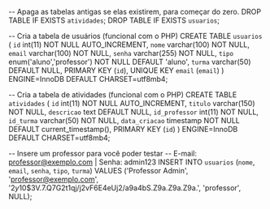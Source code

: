 -- Apaga as tabelas antigas se elas existirem, para começar do zero.
DROP TABLE IF EXISTS `atividades`;
DROP TABLE IF EXISTS `usuarios`;

-- Cria a tabela de usuários (funcional com o PHP)
CREATE TABLE `usuarios` (
  `id` int(11) NOT NULL AUTO_INCREMENT,
  `nome` varchar(100) NOT NULL,
  `email` varchar(100) NOT NULL,
  `senha` varchar(255) NOT NULL,
  `tipo` enum('aluno','professor') NOT NULL DEFAULT 'aluno',
  `turma` varchar(50) DEFAULT NULL,
  PRIMARY KEY (`id`),
  UNIQUE KEY `email` (`email`)
) ENGINE=InnoDB DEFAULT CHARSET=utf8mb4;

-- Cria a tabela de atividades (funcional com o PHP)
CREATE TABLE `atividades` (
  `id` int(11) NOT NULL AUTO_INCREMENT,
  `titulo` varchar(150) NOT NULL,
  `descricao` text DEFAULT NULL,
  `id_professor` int(11) NOT NULL,
  `id_turma` varchar(50) NOT NULL,
  `data_criacao` timestamp NOT NULL DEFAULT current_timestamp(),
  PRIMARY KEY (`id`)
) ENGINE=InnoDB DEFAULT CHARSET=utf8mb4;

-- Insere um professor para você poder testar
-- E-mail: professor@exemplo.com | Senha: admin123
INSERT INTO `usuarios` (`nome`, `email`, `senha`, `tipo`, `turma`) VALUES
('Professor Admin', 'professor@exemplo.com', '$2y$10$3V.7.Q7G2t1qj/j2vF6E4eUj2/a9a4bS.Z9a.Z9a.Z9a.', 'professor', NULL);
